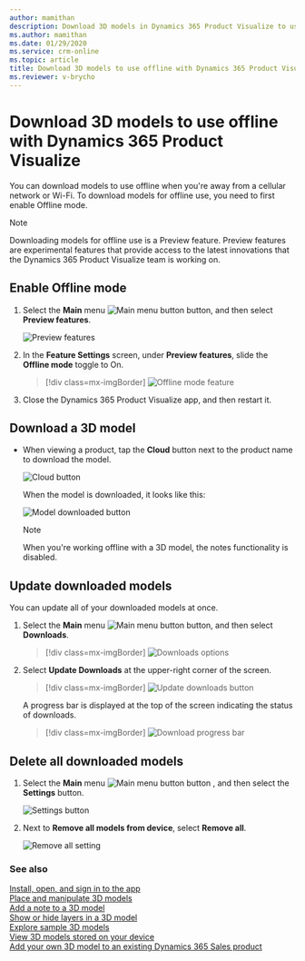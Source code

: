 ```yaml
---
author: mamithan
description: Download 3D models in Dynamics 365 Product Visualize to use when you don't have access to a network.
ms.author: mamithan
ms.date: 01/29/2020
ms.service: crm-online
ms.topic: article
title: Download 3D models to use offline with Dynamics 365 Product Visualize
ms.reviewer: v-brycho
---
```


# Download 3D models to use offline with Dynamics 365 Product Visualize

You can download models to use offline when you're away from a cellular network or Wi-Fi. To download models for offline use, you need to first enable Offline mode.

> [!NOTE]
> Downloading models for offline use is a Preview feature. Preview features are experimental features that provide access to the latest innovations that the Dynamics 365 Product Visualize team is working on.

## Enable Offline mode

1. Select the **Main** menu ![Main menu button](media/hamburger-icon.png "Main menu button") button, and then select **Preview features**.

   ![Preview features](media/preview-features.PNG "Preview features")

2. In the **Feature Settings** screen, under **Preview features**, slide the **Offline mode** toggle to On.

   > [!div class=mx-imgBorder]
   > ![Offline mode feature](media/offline-mode.png "Offline mode feature")
   
3. Close the Dynamics 365 Product Visualize app, and then restart it.

## Download a 3D model

- When viewing a product, tap the **Cloud** button next to the product name to download the model.

   ![Cloud button](media/cloud-button.PNG "Cloud button")
   
   When the model is downloaded, it looks like this:
   
   ![Model downloaded button](media/model-downloaded.PNG "Model downloaded button")
   
   > [!NOTE]
   > When you're working offline with a 3D model, the notes functionality is disabled.

## Update downloaded models

You can update all of your downloaded models at once.

1.	Select the **Main** menu ![Main menu button](media/hamburger-icon.png "Main menu button") button, and then select **Downloads**.

      > [!div class=mx-imgBorder]
      > ![Downloads options](media/downloads-option.png "Downloads options")

2.	Select **Update Downloads** at the upper-right corner of the screen.

      > [!div class=mx-imgBorder]
      > ![Update downloads button](media/update-downloads.png "Update downloads button")

      A progress bar is displayed at the top of the screen indicating the status of downloads.

      > [!div class=mx-imgBorder]
      > ![Download progress bar](media/download-progress-bar.png "Download progress bar")

## Delete all downloaded models

1. Select the **Main** menu ![Main menu button](media/hamburger-icon.png "Main menu button") button , and then select the **Settings** button.

   ![Settings button](media/edit-account-settings.png "Settings button")

2. Next to **Remove all models from device**, select **Remove all**.

   ![Remove all setting](media/remove-all-setting.PNG "Remove all setting")

### See also

[Install, open, and sign in to the app](sign-in.md)<br>
[Place and manipulate 3D models](manipulate-models.md)<br>
[Add a note to a 3D model](add-note.md)<br>
[Show or hide layers in a 3D model](layers.md)<br>
[Explore sample 3D models](explore-samples.md)<br>
[View 3D models stored on your device](browse-models.md)<br>
[Add your own 3D model to an existing Dynamics 365 Sales product](add-model.md)
